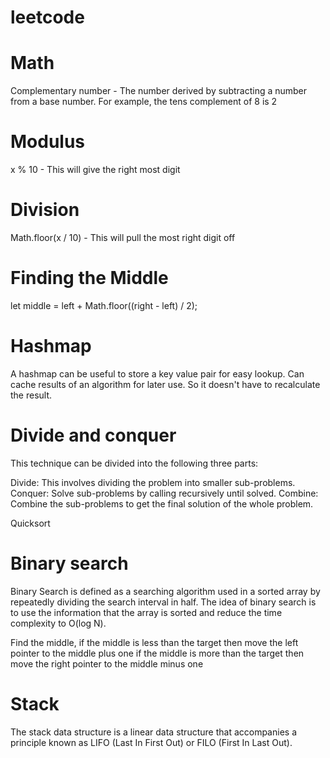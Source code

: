 # leetcode

# Math

Complementary number - The number derived by subtracting a number from a base number. For example, the tens complement of 8 is 2

# Modulus

x % 10 - This will give the right most digit

# Division

Math.floor(x / 10) - This will pull the most right digit off

# Finding the Middle

let middle = left + Math.floor((right - left) / 2);

# Hashmap

A hashmap can be useful to store a key value pair for easy lookup. Can cache results of an algorithm for later use. So it doesn't have to recalculate the result.

# Divide and conquer

This technique can be divided into the following three parts:

Divide: This involves dividing the problem into smaller sub-problems.
Conquer: Solve sub-problems by calling recursively until solved.
Combine: Combine the sub-problems to get the final solution of the whole problem.

Quicksort

# Binary search

Binary Search is defined as a searching algorithm used in a sorted array by repeatedly dividing the search interval in half. The idea of binary search is to use the information that the array is sorted and reduce the time complexity to O(log N). 

Find the middle, 
    if the middle is less than the target then move the left pointer to the middle plus one
    if the middle is more than the target then move the right pointer to the middle minus one


# Stack

The stack data structure is a linear data structure that accompanies a principle known as LIFO (Last In First Out) or FILO (First In Last Out).
